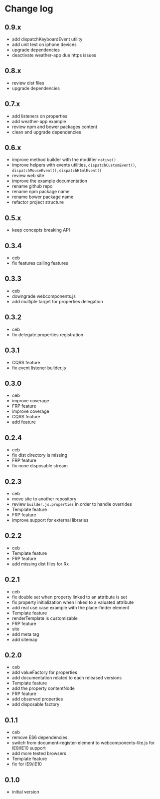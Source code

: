 # Change log

## 0.9.x
- add dispatchKeyboardEvent utility
- add unit test on iphone devices
- upgrade dependencies
- deactivate weather-app due https issues

## 0.8.x
- review dist files
- upgrade dependencies

## 0.7.x
- add listeners on properties
- add weather-app example
- review npm and bower packages content
- clean and upgrade dependencies

## 0.6.x
- improve method builder with the modifier `native()`
- improve helpers with events utilities, `dispatchCustomEvent()`, `dispatchMouseEvent()`, `dispatchHtmlEvent()`
- review web site
- improve the example documentation
- rename github repo
- rename npm package name
- rename bower package name
- refactor project structure

## 0.5.x
- keep concepts breaking API

## 0.3.4
- ceb
 - fix features calling features

## 0.3.3
- ceb
 - downgrade webcomponents.js
 - add multiple target for properties delegation

## 0.3.2
- ceb
 - fix delegate properties registration

## 0.3.1
- CQRS feature
 - fix event listener builder.js

## 0.3.0
- ceb
 - improve coverage
- FRP feature
 - improve coverage
- CQRS feature
 - add feature

## 0.2.4
- ceb
 - fix dist directory is missing
- FRP feature
 - fix none disposable stream

## 0.2.3
- ceb
 - move site to another repository
 - review `builder.js.properties` in order to handle overrides
- Template feature
- FRP feature
 - improve support for external libraries

## 0.2.2
- ceb
- Template feature
- FRP feature
 - add missing dist files for Rx

## 0.2.1
- ceb
 - fix double set when property linked to an attribute is set
 - fix property initialization when linked to a valuated attribute
 - add real use case example with the place-finder element
- Template feature
 - renderTemplate is customizable
- FRP feature
- site
 - add meta tag
 - add sitemap

## 0.2.0
- ceb
 - add valueFactory for properties
 - add documentation related to each released versions
- Template feature
 - add the property contentNode
- FRP feature
 - add observed properties
 - add disposable factory

## 0.1.1
- ceb
 - remove ES6 dependencies
 - switch from document-register-element to webcomponents-lite.js for IE9/IE10 support
 - add more tested browsers
- Template feature
 - fix for IE9/IE10

## 0.1.0
- initial version
